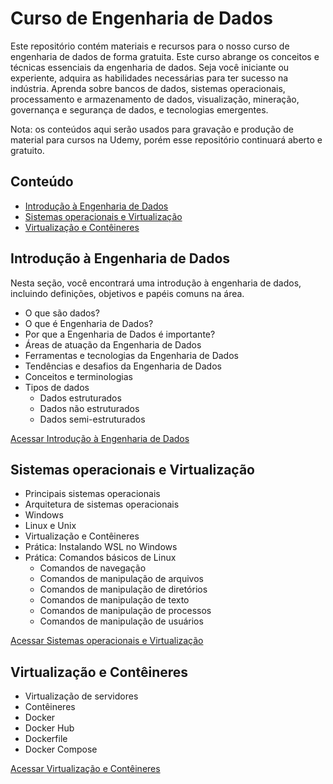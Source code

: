 # Curso de Engenharia de Dados

Este repositório contém materiais e recursos para o nosso curso de engenharia de dados de forma gratuita. Este curso abrange os conceitos e técnicas essenciais da engenharia de dados. Seja você iniciante ou experiente, adquira as habilidades necessárias para ter sucesso na indústria. Aprenda sobre bancos de dados, sistemas operacionais, processamento e armazenamento de dados, visualização, mineração, governança e segurança de dados, e tecnologias emergentes.

Nota: os conteúdos aqui serão usados para gravação e produção de material para cursos na Udemy, porém esse repositório continuará aberto e gratuito.

## Conteúdo

- [Introdução à Engenharia de Dados](#introdução-à-engenharia-de-dados)
- [Sistemas operacionais e Virtualização](#sistemas-operacionais-e-virtualização)
- [Virtualização e Contêineres](#virtualização-e-contêineres)

## Introdução à Engenharia de Dados

Nesta seção, você encontrará uma introdução à engenharia de dados, incluindo definições, objetivos e papéis comuns na área.

- O que são dados?
- O que é Engenharia de Dados?
- Por que a Engenharia de Dados é importante?
- Áreas de atuação da Engenharia de Dados
- Ferramentas e tecnologias da Engenharia de Dados
- Tendências e desafios da Engenharia de Dados
- Conceitos e terminologias
- Tipos de dados
    - Dados estruturados
    - Dados não estruturados
    - Dados semi-estruturados

[Acessar Introdução à Engenharia de Dados](https://github.com/aureliowozhiak/curso-engenharia-de-dados/blob/main/01.Introdu%C3%A7%C3%A3o%20%C3%A0%20Engenharia%20de%20Dados.md)

## Sistemas operacionais e Virtualização

 - Principais sistemas operacionais
 - Arquitetura de sistemas operacionais
 - Windows
 - Linux e Unix
 - Virtualização e Contêineres
 - Prática: Instalando WSL no Windows
 - Prática: Comandos básicos de Linux
    - Comandos de navegação
    - Comandos de manipulação de arquivos
    - Comandos de manipulação de diretórios
    - Comandos de manipulação de texto
    - Comandos de manipulação de processos
    - Comandos de manipulação de usuários

[Acessar Sistemas operacionais e Virtualização](https://github.com/aureliowozhiak/curso-engenharia-de-dados/blob/main/02.Sistemas%20operacionais%20e%20Virtualiza%C3%A7%C3%A3o.md)

## Virtualização e Contêineres

 - Virtualização de servidores
 - Contêineres
 - Docker
 - Docker Hub
 - Dockerfile
 - Docker Compose

 [Acessar Virtualização e Contêineres](https://github.com/aureliowozhiak/curso-engenharia-de-dados/blob/main/03.Virtualiza%C3%A7%C3%A3o%20e%20Cont%C3%AAineres.md)
